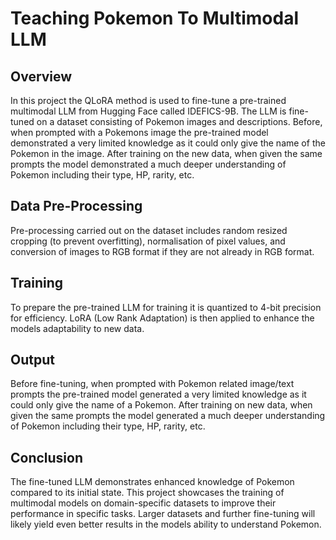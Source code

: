 # Teaching Pokemon To Multimodal LLM

## Overview
In this project the QLoRA method is used to fine-tune a pre-trained multimodal LLM from Hugging Face called IDEFICS-9B. The LLM is fine-tuned on a dataset consisting of Pokemon images and descriptions. Before, when prompted with a Pokemons image the pre-trained model demonstrated a very limited knowledge as it could only give the name of the Pokemon in the image. After training on the new data, when given the same prompts the model demonstrated a much deeper understanding of Pokemon including their type, HP, rarity, etc.

## Data Pre-Processing
Pre-processing carried out on the dataset includes random resized cropping (to prevent overfitting), normalisation of pixel values, and conversion of images to RGB format if they are not already in RGB format.

## Training
To prepare the pre-trained LLM for training it is quantized to 4-bit precision for efficiency. LoRA (Low Rank Adaptation) is then applied to enhance the models adaptability to new data.

## Output
Before fine-tuning, when prompted with Pokemon related image/text prompts the pre-trained model generated a very limited knowledge as it could only give the name of a Pokemon. After training on new data, when given the same prompts the model generated a much deeper understanding of Pokemon including their type, HP, rarity, etc.

## Conclusion
The fine-tuned LLM demonstrates enhanced knowledge of Pokemon compared to its initial state. This project showcases the training of multimodal models on domain-specific datasets to improve their performance in specific tasks. Larger datasets and further fine-tuning will likely yield even better results in the models ability to understand Pokemon.
